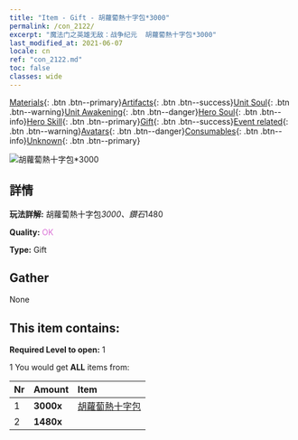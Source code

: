 ```yaml
---
title: "Item - Gift - 胡蘿蔔熱十字包*3000"
permalink: /con_2122/
excerpt: "魔法门之英雄无敌：战争纪元  胡蘿蔔熱十字包*3000"
last_modified_at: 2021-06-07
locale: cn
ref: "con_2122.md"
toc: false
classes: wide
---
```

 [Materials](/ItemsCN/){: .btn .btn--primary}[Artifacts](/ItemsCN/Artifacts/){: .btn .btn--success}[Unit Soul](/ItemsCN/UnitSoul/){: .btn .btn--warning}[Unit Awakening](/ItemsCN/UnitAwakening/){: .btn .btn--danger}[Hero Soul](/ItemsCN/HeroSoul/){: .btn .btn--info}[Hero Skill](/ItemsCN/HeroSkill/){: .btn .btn--primary}[Gift](/ItemsCN/Gift/){: .btn .btn--success}[Event related](/ItemsCN/Events/){: .btn .btn--warning}[Avatars](/ItemsCN/Avatars/){: .btn .btn--danger}[Consumables](/ItemsCN/Consumables/){: .btn .btn--info}[Unknown](/ItemsCN/Unknown/){: .btn .btn--primary}

 ![胡蘿蔔熱十字包*3000](/images/t/i_907589.png)

## 詳情
 **玩法詳解:** 胡蘿蔔熱十字包*3000、鑽石*1480

 **Quality:** <span style="color: #DA70D6">OK</span>

 **Type:** Gift

## Gather

  None

## This item contains:

 **Required Level to open:** 1

 1 You would get **ALL** items  from:

  | Nr | Amount |     Item    |
  |:---|:-------|:------------|
  | 1 |  **3000x** | [胡蘿蔔熱十字包](/cn/Items/con_2119/) |  | 
  | 2 |  **1480x** | <i class="fas fa-gem"/> |  | 
